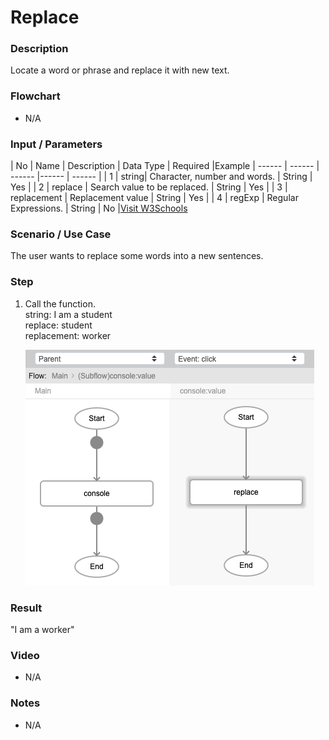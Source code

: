 ﻿# Replace

### Description

Locate a word or phrase and replace it with new text.

### Flowchart

- N/A 

### Input / Parameters

| No | Name | Description | Data Type | Required |Example
| ------ | ------ | ------ |------ | ------ |
| 1 | string| Character, number and words. | String | Yes  |
| 2 | replace | Search value to be replaced. | String  | Yes |
| 3 | replacement | Replacement value | String  | Yes |
| 4 | regExp | Regular Expressions. | String  | No |<a href="<https://www.w3schools.com/jsref/jsref_obj_regexp.asp">Visit W3Schools</a>

### Scenario / Use Case

The user wants to replace some words into a new sentences.</br>

### Step

1. Call the function.<br>
   string: I am a student<br />
   replace: student<br />
   replacement: worker<br />
    
   ![](../../../../document/function/String/replace/replace-step-1.png?raw=true)

### Result

"I am a worker"

### Video

- N/A

<!--[![Video](http://i.imgur.com/Ot5DWAW.png)](https://youtu.be/StTqXEQ2l-Y?t=35s)-->

### Notes

- N/A